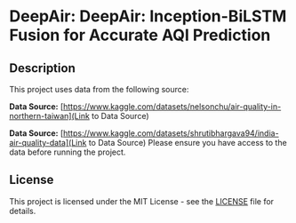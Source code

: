 # DeepAir: DeepAir: Inception-BiLSTM Fusion for Accurate AQI Prediction

## Description

This project uses data from the following source:

**Data Source:** [https://www.kaggle.com/datasets/nelsonchu/air-quality-in-northern-taiwan](Link to Data Source)

**Data Source:** [https://www.kaggle.com/datasets/shrutibhargava94/india-air-quality-data](Link to Data Source)
Please ensure you have access to the data before running the project.

## License

This project is licensed under the MIT License - see the [LICENSE](LICENSE) file for details.
